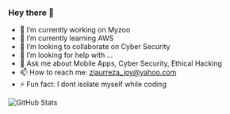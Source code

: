 ### Hey there 👋

<!--
**rezaJOY/rezaJOY** is a ✨ _special_ ✨ repository because its `README.md` (this file) appears on your GitHub profile.
-->



- 🔭 I’m currently working on Myzoo
- 🌱 I’m currently learning AWS
- 👯 I’m looking to collaborate on Cyber Security
- 🤔 I’m looking for help with ...
- 💬 Ask me about Mobile Apps, Cyber Security, Ethical Hacking
- 📫 How to reach me: ziaurreza_joy@yahoo.com
- ⚡ Fun fact: I dont isolate myself while coding 


![GitHub Stats](https://github-readme-stats.vercel.app/api?username=rezaJOY&theme=tokyonight)
